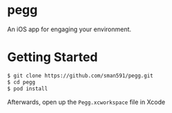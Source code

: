 # pegg
An iOS app for engaging your environment.

# Getting Started

```bash
$ git clone https://github.com/sman591/pegg.git
$ cd pegg
$ pod install
```

Afterwards, open up the `Pegg.xcworkspace` file in Xcode
